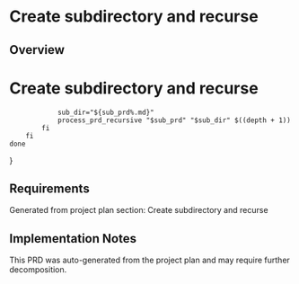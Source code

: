# Create subdirectory and recurse

## Overview

# Create subdirectory and recurse
                sub_dir="${sub_prd%.md}"
                process_prd_recursive "$sub_prd" "$sub_dir" $((depth + 1))
            fi
        fi
    done
}

## Requirements

Generated from project plan section: Create subdirectory and recurse

## Implementation Notes

This PRD was auto-generated from the project plan and may require further decomposition.

